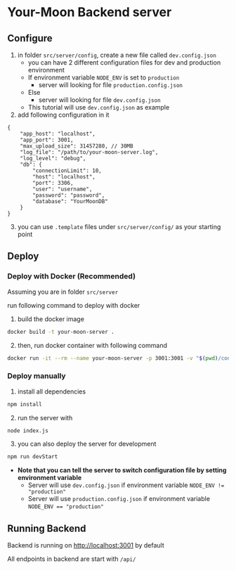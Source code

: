 # Your-Moon Backend server

## Configure

1. in folder `src/server/config`, create a new file called `dev.config.json`
   * you can have 2 different configuration files for dev and production environment
   * If environment variable `NODE_ENV` is set to `production`
     * server will looking for file `production.config.json`
   * Else
     * server will looking for file `dev.config.json`
   * This tutorial will use `dev.config.json` as example
2. add following configuration in it

```jsonc
{
    "app_host": "localhost",
    "app_port": 3001,
    "max_upload_size": 31457280, // 30MB
    "log_file": "/path/to/your-moon-server.log",
    "log_level": "debug",
    "db": {
        "connectionLimit": 10,
        "host": "localhost",
        "port": 3306,
        "user": "username",
        "password": "password",
        "database": "YourMoonDB"
    }
}
```

3. you can use `.template` files under `src/server/config/` as your starting point


## Deploy

### Deploy with Docker (Recommended)

Assuming you are in folder `src/server`

run following command to deploy with docker

1. build the docker image

```sh
docker build -t your-moon-server .
```

2. then, run docker container with following command

```sh
docker run -it --rm --name your-moon-server -p 3001:3001 -v "$(pwd)/config:/src/config" -v "$(pwd)/uploadedImages:/src/uploadedImages" your-moon-server
```

### Deploy manually

1. install all dependencies

```sh
npm install
```

2. run the server with

```sh
node index.js
```

3. you can also deploy the server for development

```sh
npm run devStart
```

* **Note that you can tell the server to switch configuration file by setting environment variable**
  * Server will use `dev.config.json` if environment variable `NODE_ENV != "production"`
  * Server will use `production.config.json` if environment variable `NODE_ENV == "production"`

## Running Backend

Backend is running on [http://localhost:3001](http://localhost:3001) by default

All endpoints in backend are start with `/api/`

